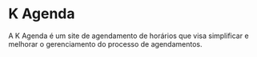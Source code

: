 # K Agenda

A K Agenda é um site de agendamento de horários que visa simplificar e melhorar o gerenciamento do processo de agendamentos.
